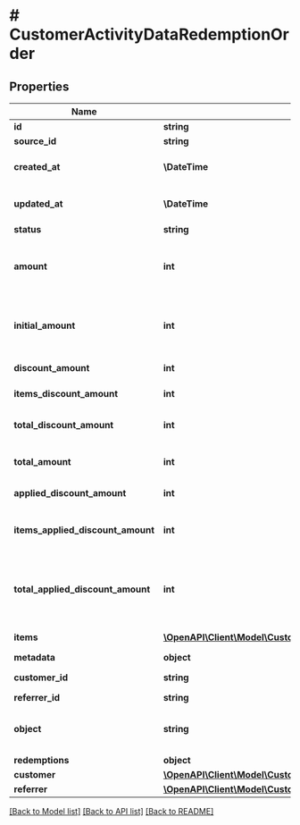 # # CustomerActivityDataRedemptionOrder

## Properties

Name | Type | Description | Notes
------------ | ------------- | ------------- | -------------
**id** | **string** |  | [optional]
**source_id** | **string** |  | [optional]
**created_at** | **\DateTime** | Timestamp representing the date and time when the order was created in ISO 8601 format. | [optional]
**updated_at** | **\DateTime** | Timestamp representing the date and time when the order was last updated in ISO 8601 format. | [optional]
**status** | **string** | The order status. | [optional]
**amount** | **int** | A positive integer in the smallest currency unit (e.g. 100 cents for $1.00) representing the total amount of the order. This is the sum of the order items&#39; amounts. | [optional]
**initial_amount** | **int** | A positive integer in the smallest currency unit (e.g. 100 cents for $1.00) representing the total amount of the order. This is the sum of the order items&#39; amounts. | [optional]
**discount_amount** | **int** | Sum of all order-level discounts applied to the order. | [optional]
**items_discount_amount** | **int** | Sum of all product-specific discounts applied to the order. | [optional]
**total_discount_amount** | **int** | Sum of all order-level AND all product-specific discounts applied to the order. | [optional]
**total_amount** | **int** | Order amount after undoing all the discounts through the rollback redemption. | [optional]
**applied_discount_amount** | **int** | This field shows the order-level discount applied. | [optional]
**items_applied_discount_amount** | **int** | Sum of all product-specific discounts applied in a particular request.   &#x60;sum(items, i &#x3D;&gt; i.applied_discount_amount)&#x60; | [optional]
**total_applied_discount_amount** | **int** | Sum of all order-level AND all product-specific discounts applied in a particular request.   &#x60;total_applied_discount_amount&#x60; &#x3D; &#x60;applied_discount_amount&#x60; + &#x60;items_applied_discount_amount&#x60; | [optional]
**items** | [**\OpenAPI\Client\Model\CustomerActivityDataRedemptionOrderItemsItem[]**](CustomerActivityDataRedemptionOrderItemsItem.md) | Array of items applied to the order. | [optional]
**metadata** | **object** |  | [optional]
**customer_id** | **string** | Unique customer ID of the customer making the purchase. | [optional]
**referrer_id** | **string** | Unique referrer ID. | [optional]
**object** | **string** | The type of object represented by JSON. | [optional] [default to 'order']
**redemptions** | **object** |  | [optional]
**customer** | [**\OpenAPI\Client\Model\CustomerActivityDataRedemptionOrderCustomer**](CustomerActivityDataRedemptionOrderCustomer.md) |  | [optional]
**referrer** | [**\OpenAPI\Client\Model\CustomerActivityDataRedemptionOrderReferrer**](CustomerActivityDataRedemptionOrderReferrer.md) |  | [optional]

[[Back to Model list]](../../README.md#models) [[Back to API list]](../../README.md#endpoints) [[Back to README]](../../README.md)
